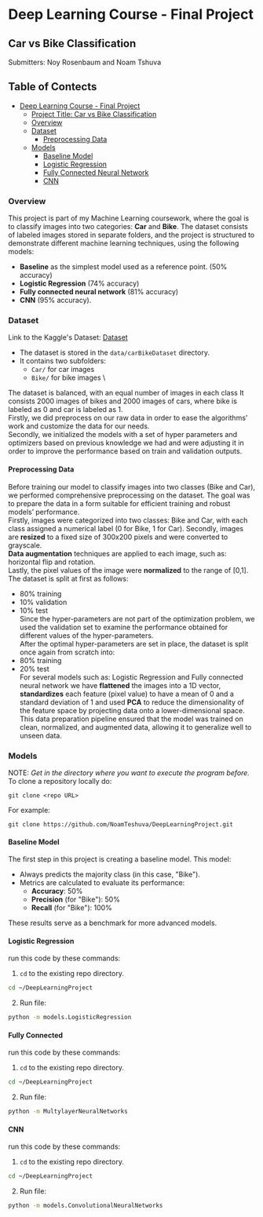 # Deep Learning Course - Final Project

## Car vs Bike Classification
Submitters: Noy Rosenbaum and Noam Tshuva 

## Table of Contects
- [Deep Learning Course - Final Project](#deep-learning-course---final-project)
  - [Project Title: Car vs Bike Classification](#project-title-car-vs-bike-classification)
  - [Overview](#overview)
  - [Dataset](#dataset)
    - [Preprocessing Data](#preprocessing-data)
  - [Models](#models)
    - [Baseline Model](#baseline-model)
    - [Logistic Regression](#logistic-regression)
    - [Fully Connected Neural Network](#fully-connected)
    - [CNN](#cnn)

### Overview
This project is part of my Machine Learning coursework, where the goal is to classify images into two categories: **Car** and **Bike**. The dataset consists of labeled images stored in separate folders, and the project is structured to demonstrate different machine learning techniques, using the following models:
- **Baseline** as the simplest model used as a reference point. (50% accuracy)
- **Logistic Regression** (74% accuracy)
- **Fully connected neural network** (81% accuracy) 
- **CNN** (95% accuracy).

### Dataset
Link to the Kaggle's Dataset: [Dataset](https://www.kaggle.com/datasets/utkarshsaxenadn/car-vs-bike-classification-dataset/data) 
- The dataset is stored in the `data/carBikeDataset` directory.
- It contains two subfolders:
  - `Car/` for car images
  - `Bike/` for bike images \

The dataset is balanced, with an equal number of images in each class
It consists 2000 images of bikes and 2000 images of cars, where bike is labeled as 0 and car is labeled as 1. \
Firstly, we did preprocess on our raw data in order to ease the algorithms’ work and customize the data for our needs. \
Secondly, we initialized the models with a set of hyper parameters and optimizers based on previous knowledge we had and were adjusting it in order to improve the performance based on train and validation outputs. 

#### Preprocessing Data
Before training our model to classify images into two classes (Bike and Car), we performed comprehensive preprocessing on the dataset.
The goal was to prepare the data in a form suitable for efficient training and robust models’ performance. \
Firstly, images were categorized into two classes: Bike and Car, with each class assigned a numerical label (0 for Bike, 1 for Car).
Secondly, images are **resized** to a fixed size of 300x200 pixels and were converted to grayscale. \
**Data augmentation** techniques are applied to each image, such as: horizontal flip and rotation. \
Lastly, the pixel values of the image were **normalized** to the range of [0,1]. \
The dataset is split at first as follows: 
- 80% training
- 10% validation
- 10% test \
Since the hyper-parameters are not part of the optimization problem, we used the validation set to examine the performance obtained for different values of the hyper-parameters. \
After the optimal hyper-parameters are set in place, the dataset is split once again from scratch into:
- 80% training
- 20% test \
For several models such as: Logistic Regression and Fully connected neural network we have **flattened** the images into a 1D vector, **standardizes** each feature (pixel value) to have a mean of 0 and a standard deviation of 1 and used **PCA** to reduce the dimensionality of the feature space by projecting data onto a lower-dimensional space. \
This data preparation pipeline ensured that the model was trained on clean, normalized, and augmented data, allowing it to generalize well to unseen data.

### Models
NOTE: *Get in the directory where you want to execute the program before.* \
To clone a repository locally do:
```
git clone <repo URL>
```
For example:
```
git clone https://github.com/NoamTeshuva/DeepLearningProject.git
```

#### Baseline Model
The first step in this project is creating a baseline model. This model:
- Always predicts the majority class (in this case, "Bike").
- Metrics are calculated to evaluate its performance:
  - **Accuracy**: 50%
  - **Precision** (for "Bike"): 50%
  - **Recall** (for "Bike"): 100%

These results serve as a benchmark for more advanced models.

#### Logistic Regression
run this code by these commands:
1. `cd` to the existing repo directory.
```sh
cd ~/DeepLearningProject
```
2. Run file:
```sh
python -m models.LogisticRegression
```
#### Fully Connected
run this code by these commands:
1. `cd` to the existing repo directory.
```sh
cd ~/DeepLearningProject
```
2. Run file:
```sh
python -m MultylayerNeuralNetworks
```
#### CNN
run this code by these commands:
1. `cd` to the existing repo directory.
```sh
cd ~/DeepLearningProject
```
2. Run file:
```sh
python -m models.ConvolutionalNeuralNetworks
```
